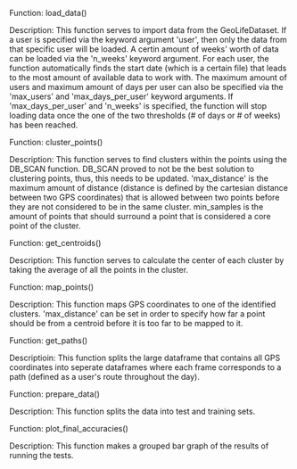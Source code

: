 Function: load_data()

Description: This function serves to import data from the GeoLifeDataset. If a user is specified via the keyword argument 'user', then only the data from that specific user will be loaded. A certin amount of weeks' worth of data can be loaded via the 'n_weeks' keyword argument. For each user, the function automatically finds the start date (which is a certain file) that leads to the most amount of available data to work with. The maximum amount of users and maximum amount of days per user can also be specified via the 'max_users' and 'max_days_per_user' keyword arguments. If 'max_days_per_user' and 'n_weeks' is specified, the function will stop loading data once the one of the two thresholds (# of days or # of weeks) has been reached.

Function: cluster_points()

Description: This function serves to find clusters within the points using the DB_SCAN function. DB_SCAN proved to not be the best solution to clustering points, thus, this needs to be updated. 'max_distance' is the maximum amount of distance (distance is defined by the cartesian distance between two GPS coordinates) that is allowed between two points before they are not considered to be in the same cluster. min_samples is the amount of points that should surround a point that is considered a core point of the cluster.

Function: get_centroids()

Description: This function serves to calculate the center of each cluster by taking the average of all the points in the cluster.

Function: map_points()

Description: This function maps GPS coordinates to one of the identified clusters. 'max_distance' can be set in order to specify how far a point should be from a centroid before it is too far to be mapped to it.

Function: get_paths()

Descriptioin: This function splits the large dataframe that contains all GPS coordinates into seperate dataframes where each frame corresponds to a path (defined as a user's route throughout the day).

Function: prepare_data()

Description: This function splits the data into test and training sets.

Function: plot_final_accuracies()

Description: This function makes a grouped bar graph of the results of running the tests.
